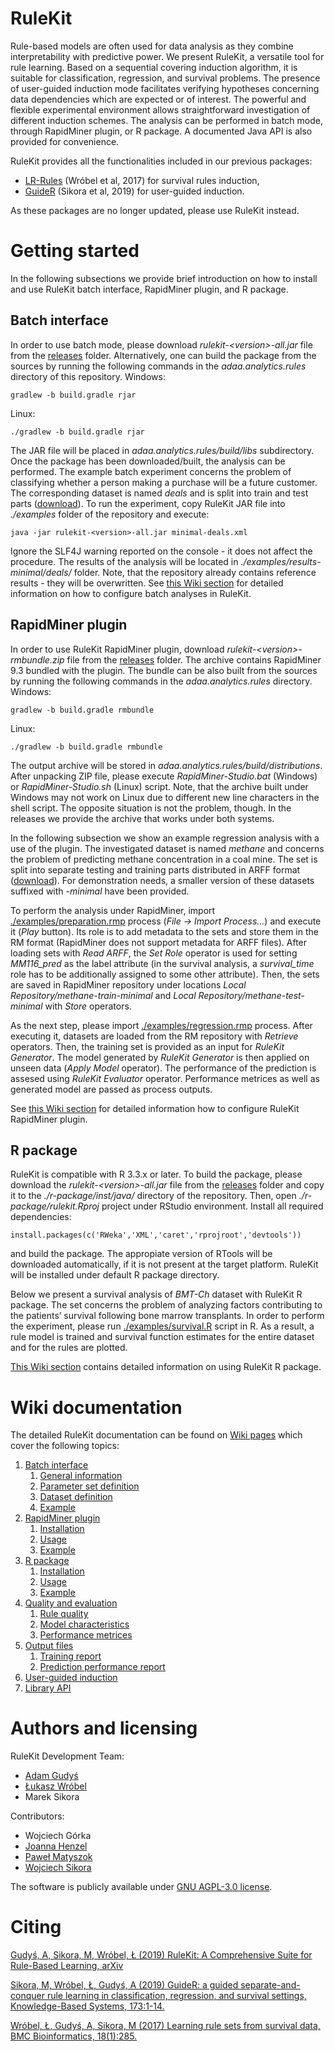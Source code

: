 # RuleKit

Rule-based models are often used for data analysis as they combine interpretability with predictive power. We present RuleKit, a versatile tool for rule learning. Based on a sequential covering induction algorithm, it is suitable for classification, regression, and survival problems. The presence of user-guided induction mode facilitates verifying hypotheses concerning data dependencies which are expected or of interest. The powerful and flexible experimental environment allows straightforward investigation of different induction schemes. The analysis can be performed in batch mode, through RapidMiner plugin, or R package. A documented Java API is also provided for convenience. 

RuleKit provides all the functionalities included in our previous packages:
* [LR-Rules](https://github.com/adaa-polsl/LR-Rules) (Wróbel et al, 2017) for survival rules induction,
* [GuideR](https://github.com/adaa-polsl/GuideR) (Sikora et al, 2019) for user-guided induction.

As these packages are no longer updated, please use RuleKit instead. 

# Getting started

In the following subsections we provide brief introduction on how to install and use RuleKit batch interface, RapidMiner plugin, and R package. 

## Batch interface

In order to use batch mode, please download *rulekit-\<version\>-all.jar* file from the [releases](../../releases) folder. Alternatively, one can build the package from the sources by running the following commands in the *adaa.analytics.rules* directory of this repository. 
Windows:
```
gradlew -b build.gradle rjar
```
Linux:
```
./gradlew -b build.gradle rjar
```
The JAR file will be placed in *adaa.analytics.rules/build/libs* subdirectory. Once the package has been downloaded/built, the analysis can be performed. The example batch experiment concerns the problem of classifying whether a person making a purchase will be a future customer. The corresponding dataset is named *deals* and is split into train and test parts ([download](data/deals)). To run the experiment, copy RuleKit JAR file into *./examples* folder of the repository and execute:
```
java -jar rulekit-<version>-all.jar minimal-deals.xml
```
Ignore the SLF4J warning reported on the console - it does not affect the procedure. The results of the analysis will be located in *./examples/results-minimal/deals/* folder. Note, that the repository already contains reference results - they will be overwritten. See [this Wiki section](../../wiki/1-Batch-interface) for detailed information on how to configure batch analyses in RuleKit. 

## RapidMiner plugin

In order to use RuleKit RapidMiner plugin, download *rulekit-\<version\>-rmbundle.zip* file from the [releases](../../releases) folder. The archive contains RapidMiner 9.3 bundled with the plugin. The bundle can be also built from the sources by running the following commands in the *adaa.analytics.rules* directory.
Windows:
```
gradlew -b build.gradle rmbundle
```
Linux:
```
./gradlew -b build.gradle rmbundle
```
The output archive will be stored in *adaa.analytics.rules/build/distributions*. After unpacking ZIP file, please execute *RapidMiner-Studio.bat* (Windows) or *RapidMiner-Studio.sh* (Linux) script. Note, that the archive built under Windows may not work on Linux due to different new line characters in the shell script. The opposite situation is not the problem, though. In the releases we provide the archive that works under both systems. 

In the following subsection we show an example regression analysis with a use of the plugin. The investigated dataset is named *methane* and concerns the problem of predicting methane concentration in a coal mine. The set is split into separate testing and training parts distributed in ARFF format ([download](data/methane)). For demonstration needs, a smaller version of these datasets suffixed with *-minimal* have been provided. 

To perform the analysis under RapidMiner, import [./examples/preparation.rmp](/examples/preparation.rmp) process (*File &rarr; Import Process...*) and execute it (*Play* button). Its role is to add metadata to the sets and store them in the RM format (RapidMiner does not support metadata for ARFF files). After loading sets with *Read ARFF*, the *Set Role* operator is used for setting *MM116_pred* as the label attribute (in the survival analysis, a *survival_time* role has to be additionally assigned to some other attribute). Then, the sets are saved in RapidMiner repository under locations *Local Repository/methane-train-minimal* and *Local Repository/methane-test-minimal* with *Store* operators. 

As the next step, please import [./examples/regression.rmp](./examples/regression.rmp) process. After executing it, datasets are loaded from the RM repository with *Retrieve* operators. Then, the training set is provided as an input for *RuleKit Generator*. The model generated by *RuleKit Generator* is then applied on unseen data (*Apply Model* operator). The performance of the prediction is assesed using *RuleKit Evaluator* operator. Performance metrices as well as generated model are passed as process outputs.

See [this Wiki section](../../wiki/2-RapidMiner-plugin) for detailed information how to configure RuleKit RapidMiner plugin. 

## R package


RuleKit is compatible with R 3.3.x or later. To build the package, please download the *rulekit-\<version\>-all.jar* file from the [releases](../../releases) folder and copy it to the *./r-package/inst/java/* directory of the repository. Then, open *./r-package/rulekit.Rproj* project under RStudio environment. Install all required dependencies:
```
install.packages(c('RWeka','XML','caret','rprojroot','devtools'))
``` 
and build the package. The appropiate version of RTools will be downloaded automatically, if it is not present at the target platform. RuleKit will be installed under default R package directory.

Below we present a survival analysis of *BMT-Ch* dataset with RuleKit R package. The set concerns the problem of analyzing factors contributing to the patients’ survival following bone marrow transplants. In order to perform the experiment, please run [./examples/survival.R](./examples/survival.R) script in R. As a result, a rule model is trained and survival function estimates for the entire dataset and for the rules are plotted.
 
[This Wiki section](../../wiki/3-R-package) contains detailed information on using RuleKit R package. 

# Wiki documentation

The detailed RuleKit documentation can be found on [Wiki pages](../../wiki) which cover the following topics: 

1. [Batch interface](../../wiki/1-Batch-interface)
    1. [General information](../../wiki/1-Batch-interface#11-general-information)
    2. [Parameter set definition](../../wiki/1-Batch-interface#12-parameter-set-definition)
    3. [Dataset definition](../../wiki/1-Batch-interface#13-dataset-definition)
    4. [Example](../../wiki/1-Batch-interface#14-example)
2. [RapidMiner plugin](../../wiki/2-RapidMiner-plugin)
	1. [Installation](../../wiki/2-RapidMiner-plugin#21-installation)
	2. [Usage](../../wiki/2-RapidMiner-plugin#22-usage)
	3. [Example](../../wiki/2-RapidMiner-plugin#23-example)
3. [R package](../../wiki/3-R-package)
	1. [Installation](../../wiki/3-R-package#31-installation)
	2. [Usage](../../wiki/3-R-package#32-usage)
	3. [Example](../../wiki/3-R-package#33-example)
4. [Quality and evaluation](../../wiki/4-Quality-and-evaluation)
    1. [Rule quality](../../wiki/4-Quality-and-evaluation#41-rule-quality)
	2. [Model characteristics](../../wiki/4-Quality-and-evaluation#42-model-characteristics)
	2. [Performance metrices](../../wiki/4-Quality-and-evaluation#43-performance-metrices)
5. [Output files](../../wiki/5-Output-files)
    1. [Training report](../../wiki/5-Output-files#51-training-report)
    2. [Prediction performance report](../../wiki/5-Output-files#52-prediction-performance-report)    	
6. [User-guided induction](../../wiki/6-User-guided-induction)
7. [Library API](../../wiki/7-Library-API)


# Authors and licensing

RuleKit Development Team:
* [Adam Gudyś](https://github.com/agudys)
* [Łukasz Wróbel](https://github.com/l-wrobel)
* Marek Sikora

Contributors:
* Wojciech Górka
* [Joanna Henzel](https://github.com/AsiaHenzel)
* [Paweł Matyszok](https://github.com/pmatyszok)
* [Wojciech Sikora](https://github.com/Denominatee)

The software is publicly available under [GNU AGPL-3.0 license](LICENSE).
 
# Citing

[Gudyś, A, Sikora, M, Wróbel, Ł (2019) RuleKit: A Comprehensive Suite for Rule-Based Learning, arXiv](xyz)

[Sikora, M, Wróbel, Ł, Gudyś, A (2019) GuideR: a guided separate-and-conquer rule learning in classification, regression, and survival settings, Knowledge-Based Systems, 173:1-14.](https://www.sciencedirect.com/science/article/abs/pii/S0950705119300802?dgcid=coauthor)

[Wróbel, Ł, Gudyś, A, Sikora, M (2017) Learning rule sets from survival data, BMC Bioinformatics, 18(1):285.](https://bmcbioinformatics.biomedcentral.com/articles/10.1186/s12859-017-1693-x) 


